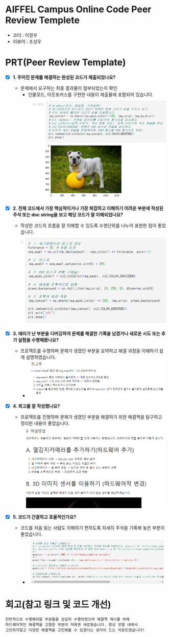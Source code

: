 # AIFFEL Campus Online Code Peer Review Templete
- 코더 : 이정우
- 리뷰어 : 조성우


# PRT(Peer Review Template)
- [X]  **1. 주어진 문제를 해결하는 완성된 코드가 제출되었나요?**
    - 문제에서 요구하는 최종 결과물이 첨부되었는지 확인
        - 인물모드, 아웃포커스를 구현한 내용이 제출물에 포함되어 있습니다. 
        ![alt text](./capture/image.png)
    
- [X]  **2. 전체 코드에서 가장 핵심적이거나 가장 복잡하고 이해하기 어려운 부분에 작성된 
주석 또는 doc string을 보고 해당 코드가 잘 이해되었나요?**
    - 작성한 코드의 흐름을 잘 이해할 수 있도록 수행단위를 나누어 표현한 점이 좋았습니다.
        ![alt text](./capture/image1.png)
        
- [X]  **3. 에러가 난 부분을 디버깅하여 문제를 해결한 기록을 남겼거나
새로운 시도 또는 추가 실험을 수행해봤나요?**
    - 프로젝트를 수행하며 문제가 생겼던 부분을 요약하고 해결 과정을 이해하기 쉽게 설명하였습니다.
        - ![alt text](./capture/image2.png)
        
- [X]  **4. 회고를 잘 작성했나요?**
    - 프로젝트를 진행하며 문제가 생겼던 부분을 해결하기 위한 해결책을 탐구하고 정리한 내용이 좋았습니다. 
        ![alt text](./capture/image3.png)
        
- [X]  **5. 코드가 간결하고 효율적인가요?**
    - 코드를 처음 읽는 사람도 이해하기 편하도록 자세히 주석을 기록해 놓은 부분이 좋았습니다.
        - ![alt text](./capture/image4.png)


# 회고(참고 링크 및 코드 개선)
```
전반적으로 수행해야할 부분들을 성실히 수행하였으며 해결책 제시를 위해
하드웨어적인 해결책을 고찰한 부분이 저에겐 새로웠습니다. 항상 모델 내에서
고민하지말고 다양한 해결책을 고민해볼 수 있겠다는 생각이 드는 리포트였습니다!
```
